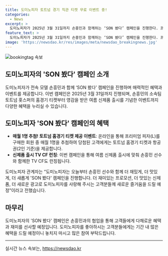 ```yaml
---
title: 도미노피자 토트넘 경기 직관 티켓 무료 이벤트 중!
categories:
  - News
excerpt: >
  도미노피자가 2025년 3월 31일까지 손흥민과 함께하는 ‘SON 봤다’ 캠페인을 진행한다. 프리미엄 피자(L)를 구매한 회원 중 매월 1명을 추첨하여 토트넘 홈경기 티켓과 항공권(2인 기준)을 제공하며, 여름 신제품 출시와 함께 손흥민과의 TV CF도 기대된다. 도미노피자는 이를 통해 고객들에게 더 재밌고 맛있는 경험을 제공할 예정이라고 전했다.
feature_text: >
  도미노피자가 2025년 3월 31일까지 손흥민과 함께하는 ‘SON 봤다’ 캠페인을 진행한다. 프리미엄 피자(L)를 구매한 회원 중 매월 1명을 추첨하여 토트넘 홈경기 티켓과 항공권(2인 기준)을 제공하며, 여름 신제품 출시와 함께 손흥민과의 TV CF도 기대된다. 도미노피자는 이를 통해 고객들에게 더 재밌고 맛있는 경험을 제공할 예정이라고 전했다.
image: 'https://newsdao.kr/res/images/meta/newsdao_breakingnews.jpg'
---
```


<p><img src="https://newsdao.kr/res/images/meta/newsdao_breakingnews.jpg" alt="bookingtag 속보" /></p>

<h2>도미노피자의 'SON 봤다' 캠페인 소개</h2>

<p data-ke-size="size16">도미노피자가 전속 모델 손흥민과 함께 ‘SON 봤다’ 캠페인을 진행하며 매력적인 혜택과 이벤트를 제공합니다. 이번 캠페인은 2025년 3월 31일까지 진행되며, 손흥민의 소속팀 토트넘 홋스퍼의 홈경기 티켓부터 영감을 받은 여름 신제품 출시를 기념한 이벤트까지 다양한 혜택을 누리실 수 있습니다.</p>

<h2 data-ke-size="size26">도미노피자 'SON 봤다' 캠페인의 혜택</h2>

<ul>
  <li><b>매월 1명 추첨! 토트넘 홈경기 티켓 제공 이벤트</b>: 온라인을 통해 프리미엄 피자(L)를 구매한 회원 중 매월 1명을 추첨하여 당첨된 고객에게는 토트넘 홈경기 티켓과 항공권(2인 기준)을 제공합니다.</li>
  <li><b>신제품 출시 TV CF 런칭</b>: 이번 캠페인을 통해 여름 신제품 출시에 맞춰 손흥민 선수와 함께한 TV CF도 런칭됩니다.</li>
</ul>

<p data-ke-size="size16">도미노피자 관계자는 “도미노피자는 오늘부터 손흥민 선수와 함께 더 재밌게, 더 맛있게, 더 새롭게 'SON 봤다' 캠페인을 진행합니다. 더 재미있는 프로모션, 더 맛있는 신제품, 더 새로운 광고로 도미노피자를 사랑해 주시는 고객분들께 새로운 즐거움을 드릴 예정”이라고 전했습니다.</p>

<h2 data-ke-size="size26">마무리</h2>

<p data-ke-size="size16">도미노피자의 'SON 봤다' 캠페인은 손흥민과의 협업을 통해 고객들에게 다채로운 혜택과 재미를 선사할 예정입니다. 도미노피자를 좋아하시는 고객분들에게는 기간 내 많은 혜택을 드릴 예정이니 놓치지 마시고 많은 참여 부탁드립니다.</p>

<hr>

실시간 뉴스 속보는, <a href="https://newsdao.kr" rel="dofollow">https://newsdao.kr</a>


